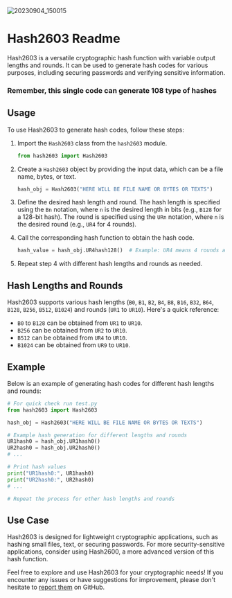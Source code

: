 ![20230904_150015](https://github.com/ZenithSuite/Hash2603/assets/139548576/d43688a1-5d24-4b43-bd4f-d9fcfd50118b)

# Hash2603 Readme

Hash2603 is a versatile cryptographic hash function with variable output lengths and rounds. It can be used to generate hash codes for various purposes, including securing passwords and verifying sensitive information.
### Remember, this single code can generate 108 type of hashes
## Usage

To use Hash2603 to generate hash codes, follow these steps:

1. Import the `Hash2603` class from the `hash2603` module.

   ```python
   from hash2603 import Hash2603
   ```

2. Create a `Hash2603` object by providing the input data, which can be a file name, bytes, or text.

   ```python
   hash_obj = Hash2603("HERE WILL BE FILE NAME OR BYTES OR TEXTS")
   ```

3. Define the desired hash length and round. The hash length is specified using the `Bn` notation, where `n` is the desired length in bits (e.g., `B128` for a 128-bit hash). The round is specified using the `URn` notation, where `n` is the desired round (e.g., `UR4` for 4 rounds).

4. Call the corresponding hash function to obtain the hash code.

   ```python
   hash_value = hash_obj.UR4hash128()  # Example: UR4 means 4 rounds and hash128 means 128-bit output
   ```

5. Repeat step 4 with different hash lengths and rounds as needed.

## Hash Lengths and Rounds

Hash2603 supports various hash lengths (`B0`, `B1`, `B2`, `B4`, `B8`, `B16`, `B32`, `B64`, `B128`, `B256`, `B512`, `B1024`) and rounds (`UR1` to `UR10`). Here's a quick reference:

- `B0` to `B128` can be obtained from `UR1` to `UR10`.
- `B256` can be obtained from `UR2` to `UR10`.
- `B512` can be obtained from `UR4` to `UR10`.
- `B1024` can be obtained from `UR9` to `UR10`.

## Example

Below is an example of generating hash codes for different hash lengths and rounds:

```python
# For quick check run test.py 
from hash2603 import Hash2603

hash_obj = Hash2603("HERE WILL BE FILE NAME OR BYTES OR TEXTS")

# Example hash generation for different lengths and rounds
UR1hash0 = hash_obj.UR1hash0()
UR2hash0 = hash_obj.UR2hash0()
# ...

# Print hash values
print("UR1hash0:", UR1hash0)
print("UR2hash0:", UR2hash0)
# ...

# Repeat the process for other hash lengths and rounds
```

## Use Case

Hash2603 is designed for lightweight cryptographic applications, such as hashing small files, text, or securing passwords. For more security-sensitive applications, consider using Hash2600, a more advanced version of this hash function.



Feel free to explore and use Hash2603 for your cryptographic needs! If you encounter any issues or have suggestions for improvement, please don't hesitate to [report them](https://github.com/ZenithSuite/hash2603/issues) on GitHub.
